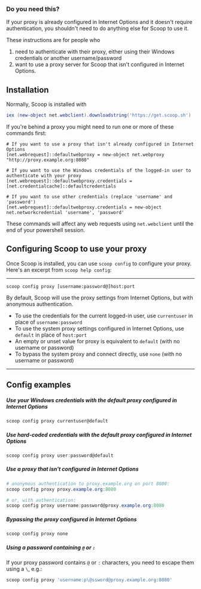 ### Do you need this?
If your proxy is already configured in Internet Options and it doesn't require authentication, you shouldn't need to do anything else for Scoop to use it.

These instructions are for people who

1. need to authenticate with their proxy, either using their Windows credentials or another username/password
2. want to use a proxy server for Scoop that isn't configured in Internet Options.

## Installation

Normally, Scoop is installed with

```powershell
iex (new-object net.webclient).downloadstring('https://get.scoop.sh')
```

If you're behind a proxy you might need to run one or more of these commands first:

```
# If you want to use a proxy that isn't already configured in Internet Options
[net.webrequest]::defaultwebproxy = new-object net.webproxy "http://proxy.example.org:8080"

# If you want to use the Windows credentials of the logged-in user to authenticate with your proxy
[net.webrequest]::defaultwebproxy.credentials = [net.credentialcache]::defaultcredentials

# If you want to use other credentials (replace 'username' and 'password')
[net.webrequest]::defaultwebproxy.credentials = new-object net.networkcredential 'username', 'password'
```

These commands will affect any web requests using `net.webclient` until the end of your powershell session.

## Configuring Scoop to use your proxy

Once Scoop is installed, you can use `scoop config` to configure your proxy. Here's an excerpt from `scoop help config`:

---
`scoop config proxy [username:password@]host:port`

By default, Scoop will use the proxy settings from Internet Options, but with anonymous authentication.

* To use the credentials for the current logged-in user, use `currentuser` in place of `username:password`
* To use the system proxy settings configured in Internet Options, use `default` in place of `host:port`
* An empty or unset value for proxy is equivalent to `default` (with no username or password)
* To bypass the system proxy and connect directly, use `none` (with no username or password)

---

## Config examples

##### Use your Windows credentials with the default proxy configured in Internet Options

```powershell
scoop config proxy currentuser@default
```

##### Use hard-coded credentials with the default proxy configured in Internet Options

```powershell
scoop config proxy user:password@default
```

##### Use a proxy that isn't configured in Internet Options
```powershell
# anonymous authentication to proxy.example.org on port 8080:
scoop config proxy proxy.example.org:8080

# or, with authentication:
scoop config proxy username:password@proxy.example.org:8080
```

##### Bypassing the proxy configured in Internet Options

```powershell
scoop config proxy none
```

##### Using a password containing `@` or `:`

If your proxy password contains `@` or `:` characters, you need to escape them using a `\`, e.g.:

```powershell
scoop config proxy 'username:p\@ssword@proxy.example.org:8080'
```

